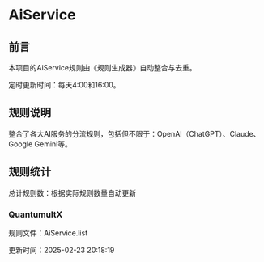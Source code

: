 # AiService

## 前言

本项目的AiService规则由《规则生成器》自动整合与去重。

定时更新时间：每天4:00和16:00。

## 规则说明

整合了各大AI服务的分流规则，包括但不限于：OpenAI（ChatGPT）、Claude、Google Gemini等。

## 规则统计

总计规则数：根据实际规则数量自动更新

### QuantumultX

规则文件：AiService.list

更新时间：2025-02-23 20:18:19
